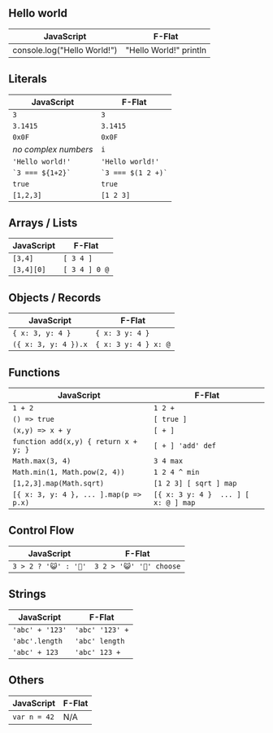 ## Hello world

JavaScript  | F-Flat
---|---
console.log("Hello World!") | "Hello World!" println

## Literals

JavaScript  | F-Flat
---|---
`3`  | `3`
`3.1415`  | `3.1415`
`0x0F` | `0x0F`
*no complex numbers* | `i`
`'Hello world!'`  | `'Hello world!'`
``` `3 === ${1+2}` ``` | ``` `3 === $(1 2 +)` ```
`true` | `true`
`[1,2,3]` | `[1 2 3]`

## Arrays / Lists

JavaScript  | F-Flat
---|---
`[3,4]` | `[ 3 4 ]`
`[3,4][0]` | `[ 3 4 ] 0 @`

## Objects / Records

JavaScript  | F-Flat
---|---
`{ x: 3, y: 4 }` | `{ x: 3 y: 4 }`
`({ x: 3, y: 4 }).x` | `{ x: 3 y: 4 } x: @`

## Functions

JavaScript  | F-Flat
---|---
`1 + 2`  | `1 2 +`
`() => true` | `[ true ]`
`(x,y) => x + y`  | `[ + ]`
`function add(x,y) { return x + y; }`  | `[ + ] 'add' def`
`Math.max(3, 4)` | `3 4 max`
`Math.min(1, Math.pow(2, 4))` | `1 2 4 ^ min`
`[1,2,3].map(Math.sqrt)` | `[1 2 3] [ sqrt ] map`
`[{ x: 3, y: 4 }, ... ].map(p => p.x)` | `[{ x: 3 y: 4 }  ... ] [ x: @ ] map`

## Control Flow

JavaScript  | F-Flat
---|---
`3 > 2 ? '😺' : '🐶'` | `3 2 > '😺' '🐶' choose`

## Strings

JavaScript  | F-Flat
---|---
`'abc' + '123'` | `'abc' '123' +`
`'abc'.length` | `'abc' length`
`'abc' + 123` | `'abc' 123 +`

## Others

JavaScript  | F-Flat
---|---
`var n = 42` | N/A
